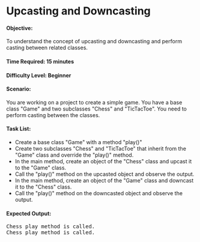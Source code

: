 # Upcasting and Downcasting

#### Objective: 
To understand the concept of upcasting and downcasting and perform casting between related classes.

#### Time Required: 15 minutes

#### Difficulty Level: Beginner

#### Scenario: 
You are working on a project to create a simple game. You have a base class "Game" and two subclasses "Chess" and "TicTacToe". You need to perform casting between the classes.

#### Task List:

* Create a base class "Game" with a method "play()"
* Create two subclasses "Chess" and "TicTacToe" that inherit from the "Game" class and override the "play()" method.
* In the main method, create an object of the "Chess" class and upcast it to the "Game" class.
* Call the "play()" method on the upcasted object and observe the output.
* In the main method, create an object of the "Game" class and downcast it to the "Chess" class.
* Call the "play()" method on the downcasted object and observe the output.

#### Expected Output:
<pre>
Chess play method is called.
Chess play method is called.
